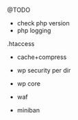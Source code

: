 @TODO

- check php version
- php logging

.htaccess

- cache+compress
- wp security per dir
- wp core

- waf
- miniban
